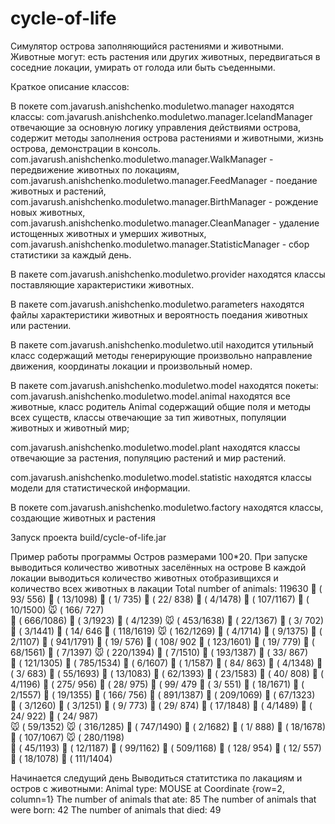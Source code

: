 # cycle-of-life
Симулятор острова заполняющийся растениями и животными.
Животные могут: есть растения или других животных,
передвигаться в соседние локации, умирать от голода или
быть съеденными.

Краткое описание классов:

В покете com.javarush.anishchenko.moduletwo.manager находятся классы:
com.javarush.anishchenko.moduletwo.manager.IcelandManager отвечающие за основную логику управления
действиями острова, содержит методы заполнения
острова растениями и животными, жизнь острова,
демонстрации в консоль.
com.javarush.anishchenko.moduletwo.manager.WalkManager - передвижение животных по локациям,
com.javarush.anishchenko.moduletwo.manager.FeedManager - поедание животных и растений,
com.javarush.anishchenko.moduletwo.manager.BirthManager - рождение новых животных,
com.javarush.anishchenko.moduletwo.manager.CleanManager - удаление истощенных животных и
умерших животных,
com.javarush.anishchenko.moduletwo.manager.StatisticManager - 
сбор статистики за каждый день.

В пакете com.javarush.anishchenko.moduletwo.provider
находятся классы поставляющие характеристики
животных.

В пакете com.javarush.anishchenko.moduletwo.parameters находятся файлы характеристики
животных и вероятность поедания животных или растении.

В пакете com.javarush.anishchenko.moduletwo.util
находится утильный класс содержащий методы генерирующие произвольно  направление 
движения, координаты локации и произвольный номер.

В пакете com.javarush.anishchenko.moduletwo.model находятся покеты:
com.javarush.anishchenko.moduletwo.model.animal находятся все животные, класс родитель Animal
содержащий общие поля и методы всех существ,
классы отвечающие за
тип животных, популяции животных и животный мир;

com.javarush.anishchenko.moduletwo.model.plant находятся классы отвечающие за растения,
популяцию растений и мир растений.

com.javarush.anishchenko.moduletwo.model.statistic находятся классы модели для статистической 
информации.

В покете com.javarush.anishchenko.moduletwo.factory находятся классы, создающие животных
и растения

Запуск проекта build/cycle-of-life.jar

Пример работы программы
Остров размерами 100*20.
При запуске выводиться количество животных
заселённых на острове
В каждой локации выводиться количество животных 
отобразивщихся и количество всех животных в лакации
Total number of animals: 119630
🐰 (  93/ 556)  🦊 (  13/1098)  🐻 (   1/ 735)   🐗 (  22/ 838)  🐃 (   4/1478)   🐐 ( 107/1167)   🦤 (  10/1500)    🐭 ( 166/ 727)  
🐛 ( 666/1086)  🐻 (   3/1923)  🐍 (   4/1239)   🐭 ( 453/1638)  🐗 (  22/1367)   🦌 (   3/ 702)   🐍 (   3/1441)    🐗 (  14/ 646
🐐 ( 118/1619)  🐭 ( 162/1269)  🦤 (   4/1714)   🐺 (   9/1375)  🐗 (   2/1107)   🐛 ( 941/1791)   🦤 (  19/ 576)    🐏 ( 108/ 902
🐏 ( 123/1601)  🦌 (  19/ 779)  🐰 (  68/1561)   🐎 (   7/1397)  🐭 ( 220/1394)   🐎 (   7/1510)   🦆 ( 193/1387)    🐗 (  33/ 867)    
🐰 ( 121/1305)  🐛 ( 785/1534)  🦌 (   6/1607)   🐻 (   1/1587)  🐐 (  84/ 863)   🐻 (   4/1348)   🐻 (   3/ 683)    🐐 (  55/1693)
🦊 (  13/1083)  🦆 (  62/1393)  🐗 (  23/1583)   🦆 (  40/ 808)  🐎 (   4/1196)   🐛 ( 275/ 956)   🐰 (  28/ 975)    🦆 (  99/ 479
🐃 (   3/ 551)  🦌 (  18/1671)  🦊 (   2/1557)   🦊 (  19/1355)  🐛 ( 166/ 756)   🐛 ( 891/1387)   🐛 ( 209/1069)    🐏 (  67/1323)    
🐍 (   3/1260)  🐺 (   3/1251)  🦊 (   9/ 773)   🦊 (  29/ 874)  🦊 (  17/1848)   🦌 (   4/1489)   🐺 (  24/ 922)    🐏 (  24/ 987)    
🐭 (  59/1352)  🐭 ( 316/1285)  🐛 ( 747/1490)   🦤 (   2/1682)  🦤 (   1/ 888)   🦤 (  18/1678)   🐐 ( 107/1067)    🐭 ( 280/1198)    
🐰 (  45/1193)  🦤 (  12/1187)  🐏 (  99/1162)   🐛 ( 509/1168)  🐰 ( 128/ 954)   🦌 (  12/ 557)   🦤 (  18/1078)    🐐 ( 111/1404)

Начинается следущий день
Выводиться статитстика по лакациям и остров с животными:
Animal type: MOUSE at Coordinate {row=2, column=1}
The number of animals that ate: 85
The number of animals that were born: 42
The number of animals that died: 49




